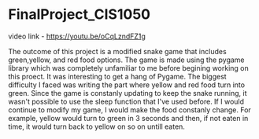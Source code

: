 # FinalProject_CIS1050
video link  - https://youtu.be/oCqLzndFZ1g

The outcome of this project is a modified snake game that includes green,yellow, and red food options. 
The game is made using the pygame library which was completely unfamiliar to me before begining working on this proect. It was interesting to get a hang of Pygame.
The biggest difficulty I faced was writing the part where yellow and red food turn into green. Since the game is constanly updating to keep the snake running, it wasn't possible to use the sleep function that I've used before.
If I would continue to modify my game, I would make the food constanly change. For example, yellow would turn to green in 3 seconds and then, if not eaten in time, it would turn back to yellow on so on untill eaten.
